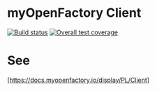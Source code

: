 # myOpenFactory Client

[![Build status](https://dev.myopenfactory.io/client/core/badges/master/build.svg)](https://dev.myopenfactory.io/client/core/commits/master)
[![Overall test coverage](https://dev.myopenfactory.io/client/core/badges/master/coverage.svg)](https://dev.myopenfactory.io/client/core/pipelines)

# See
[https://docs.myopenfactory.io/display/PL/Client]